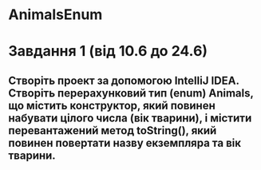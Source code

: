# AnimalsEnum
# Завдання 1 (від 10.6 до 24.6) 
## Створіть проект за допомогою IntelliJ IDEA. Створіть перерахунковий тип (enum) Animals, що містить конструктор, який повинен набувати цілого числа (вік тварини), і містити перевантажений метод toString(), який повинен повертати назву екземпляра та вік тварини.
